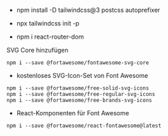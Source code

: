 - npm install -D tailwindcss@3 postcss autoprefixer
- npx tailwindcss init -p

- npm i react-router-dom

SVG Core hinzufügen

```
npm i --save @fortawesome/fontawesome-svg-core
```

- kostenloses SVG-Icon-Set von Font Awesome

```
npm i --save @fortawesome/free-solid-svg-icons
npm i --save @fortawesome/free-regular-svg-icons
npm i --save @fortawesome/free-brands-svg-icons
```

- React-Komponenten für Font Awesome

```
npm i --save @fortawesome/react-fontawesome@latest
```
